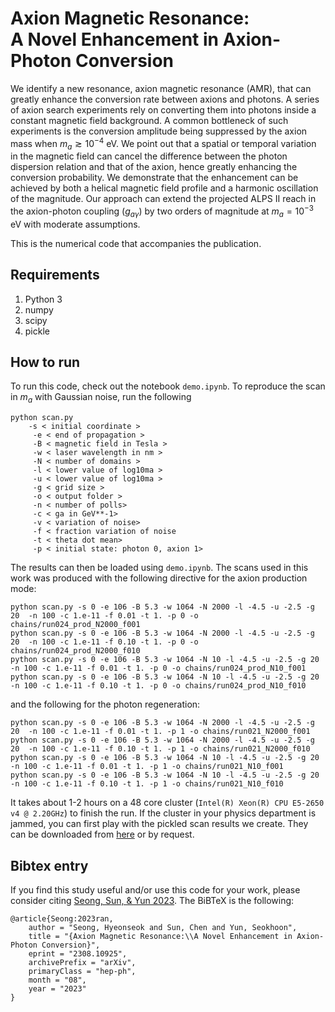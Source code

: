 # Axion Magnetic Resonance: <br/> A Novel Enhancement in Axion-Photon Conversion

We identify a new resonance, axion magnetic resonance (AMR), that can greatly enhance the conversion rate between axions and photons.  A series of axion search experiments rely on converting them into photons inside a constant magnetic field background. A common bottleneck of such experiments is the conversion amplitude being suppressed by the axion mass when $m_a \gtrsim 10^{-4}$ eV.  We point out that a spatial or temporal variation in the magnetic field can cancel the difference between the photon dispersion relation and that of the axion, hence greatly enhancing the conversion probability. We demonstrate that the enhancement can be achieved by both a helical magnetic field profile and a harmonic oscillation of the magnitude. Our approach can extend the projected ALPS II reach in the axion-photon coupling ($g_{a\gamma}$) by two orders of magnitude at $m_a = 10^{-3}\;\mathrm{eV}$ with moderate assumptions.

This is the numerical code that accompanies the publication. 


Requirements
-----------------------------------------

1. Python 3
2. numpy
3. scipy
4. pickle



How to run
-----------------------------------------

To run this code, check out the notebook `demo.ipynb`. To reproduce the scan in $m_a$ with Gaussian noise, run the following

	python scan.py
		-s < initial coordinate >
		 -e < end of propagation >
		 -B < magnetic field in Tesla >
		 -w < laser wavelength in nm >
		 -N < number of domains >
		 -l < lower value of log10ma >
		 -u < lower value of log10ma >
		 -g < grid size >
		 -o < output folder >
		 -n < number of polls>
		 -c < ga in GeV**-1>
		 -v < variation of noise>
		 -f < fraction variation of noise
		 -t < theta dot mean>
		 -p < initial state: photon 0, axion 1>

The results can then be loaded using `demo.ipynb`. The scans used in this work was produced with the following directive for the axion production mode:

    python scan.py -s 0 -e 106 -B 5.3 -w 1064 -N 2000 -l -4.5 -u -2.5 -g 20  -n 100 -c 1.e-11 -f 0.01 -t 1. -p 0 -o chains/run024_prod_N2000_f001
	python scan.py -s 0 -e 106 -B 5.3 -w 1064 -N 2000 -l -4.5 -u -2.5 -g 20  -n 100 -c 1.e-11 -f 0.10 -t 1. -p 0 -o chains/run024_prod_N2000_f010
	python scan.py -s 0 -e 106 -B 5.3 -w 1064 -N 10 -l -4.5 -u -2.5 -g 20  -n 100 -c 1.e-11 -f 0.01 -t 1. -p 0 -o chains/run024_prod_N10_f001
	python scan.py -s 0 -e 106 -B 5.3 -w 1064 -N 10 -l -4.5 -u -2.5 -g 20  -n 100 -c 1.e-11 -f 0.10 -t 1. -p 0 -o chains/run024_prod_N10_f010

and the following for the photon regeneration:

    python scan.py -s 0 -e 106 -B 5.3 -w 1064 -N 2000 -l -4.5 -u -2.5 -g 20  -n 100 -c 1.e-11 -f 0.01 -t 1. -p 1 -o chains/run021_N2000_f001
	python scan.py -s 0 -e 106 -B 5.3 -w 1064 -N 2000 -l -4.5 -u -2.5 -g 20  -n 100 -c 1.e-11 -f 0.10 -t 1. -p 1 -o chains/run021_N2000_f010
	python scan.py -s 0 -e 106 -B 5.3 -w 1064 -N 10 -l -4.5 -u -2.5 -g 20  -n 100 -c 1.e-11 -f 0.01 -t 1. -p 1 -o chains/run021_N10_f001
	python scan.py -s 0 -e 106 -B 5.3 -w 1064 -N 10 -l -4.5 -u -2.5 -g 20  -n 100 -c 1.e-11 -f 0.10 -t 1. -p 1 -o chains/run021_N10_f010

It takes about 1-2 hours on a 48 core cluster (`Intel(R) Xeon(R) CPU E5-2650 v4 @ 2.20GHz`) to finish the run. If the cluster in your physics department is jammed, you can first play with the pickled scan results we create. They can be downloaded from [here](https://cloud.cosmicdiscord.net/s/AEsKSkW2NPfwYxf) or by request. 


Bibtex entry
-----------------------------------------

If you find this study useful and/or use this code for your work, please consider citing [Seong, Sun, & Yun 2023](https://arxiv.org/abs/2308.10925). The BiBTeX is the following:

	@article{Seong:2023ran,
	    author = "Seong, Hyeonseok and Sun, Chen and Yun, Seokhoon",
	    title = "{Axion Magnetic Resonance:\\A Novel Enhancement in Axion-Photon Conversion}",
	    eprint = "2308.10925",
	    archivePrefix = "arXiv",
	    primaryClass = "hep-ph",
	    month = "08",
	    year = "2023"
	}

